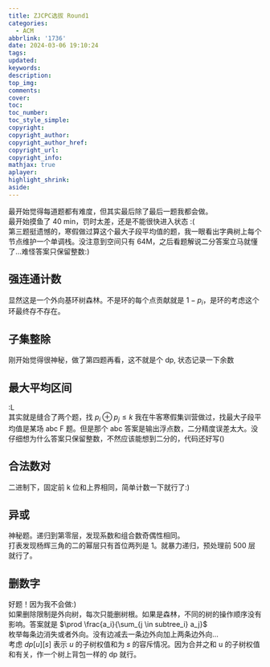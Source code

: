 ```yaml
---
title: ZJCPC选拔 Round1
categories:
  - ACM
abbrlink: '1736'
date: 2024-03-06 19:10:24
tags:
updated:
keywords:
description:
top_img:
comments:
cover:
toc:
toc_number:
toc_style_simple:
copyright:
copyright_author:
copyright_author_href:
copyright_url:
copyright_info:
mathjax: true
aplayer:
highlight_shrink:
aside:
---
```


最开始觉得每道题都有难度，但其实最后除了最后一题我都会做。  
最开始摸鱼了 40 min，罚时太差，还是不能很快进入状态 :(  
第三题挺遗憾的，寒假做过算这个最大子段平均值的题，我一眼看出字典树上每个节点维护一个单调栈。没注意到空间只有 64M，之后看题解说二分答案立马就懂了...难怪答案只保留整数:)    

## 强连通计数
显然这是一个外向基环树森林。不是环的每个点贡献就是 $1-p_i$，是环的考虑这个环最终存不存在。  

## 子集整除
刚开始觉得很神秘，做了第四题再看，这不就是个 dp, 状态记录一下余数

## 最大平均区间
:L  
其实就是缝合了两个题，找 $p_i \oplus p_j\le k$ 我在牛客寒假集训营做过，找最大子段平均值是某场 abc F 题。但是那个 abc 答案是输出浮点数，二分精度误差太大。没仔细想为什么答案只保留整数，不然应该能想到二分的，代码还好写()  

## 合法数对
二进制下，固定前 k 位和上界相同，简单计数一下就行了:)

## 异或
神秘题。递归到第零层，发现系数和组合数奇偶性相同。  
打表发现杨辉三角的二的幂层只有首位两列是 1。就暴力递归，预处理前 500 层就行了。

## 删数字
好题！因为我不会做:)  
如果删除限制是外向树，每次只能删树根。如果是森林，不同的树的操作顺序没有影响。答案就是 $\prod \frac{a_i}{\sum_{j \in subtree_i} a_j}$  
枚举每条边消失或者外向。没有边减去一条边外向加上两条边外向...  
考虑 $dp[u][s]$ 表示 $u$ 的子树权值和为 $s$ 的容斥情况。因为合并之和 u 的子树权值和有关，作一个树上背包一样的 dp 就行。